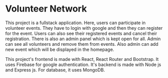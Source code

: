 # Volunteer Network

This project is a fullstack application. Here, users can participate in volunteer events. They have to login with google and then they can register for the event. Users can also see their registered events and cancel their registration. There is also an admin panel which is kept open for all. Admin can see all volunteers and remove them from events. Also admin can add new event which will be displayed in the homepage.

This project's frontend is made with React, React Router and Bootstrap. It uses Firebase for google authentication. It's backend is made with Node js and Express js. For database, it uses MongoDB.